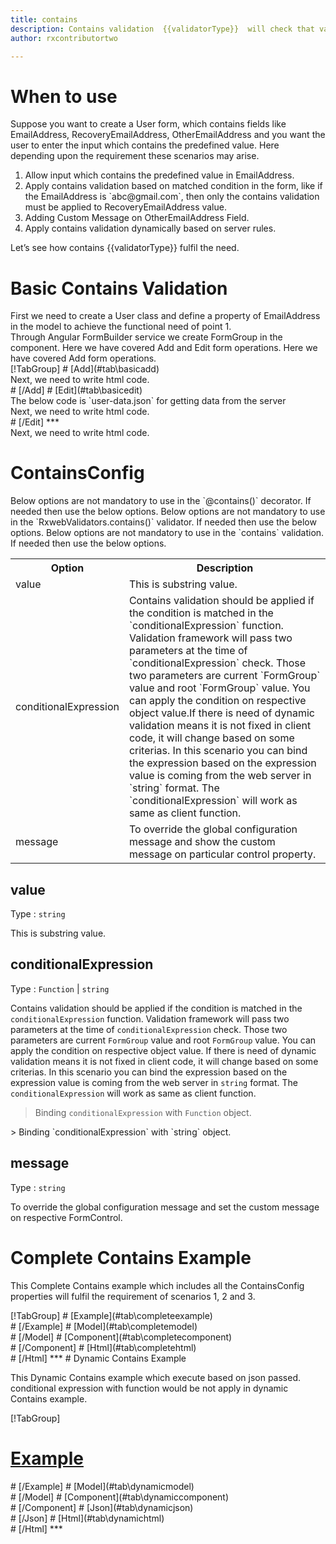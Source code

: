 ```yaml
---
title: contains  
description: Contains validation  {{validatorType}}  will check that value is in the input, It will not allow to enter input that not contains the predefined value.
author: rxcontributortwo

---
```

# When to use
Suppose you want to create a User form, which contains fields like EmailAddress, RecoveryEmailAddress, OtherEmailAddress and you want the user to enter the input which contains the predefined value. Here depending upon the requirement these scenarios may arise.
<ol>
	<li>Allow input which contains the predefined value in EmailAddress.</li>
	<li>Apply contains validation based on matched condition in the form, like if the EmailAddress is `abc@gmail.com`, then only the contains validation must be applied to RecoveryEmailAddress value.</li>
	<li>Adding Custom Message on OtherEmailAddress Field.</li>
	<data-scope scope="['decorator','validator']">
	<li>Apply contains validation dynamically based on server rules.</li>
	</data-scope>
</ol>
Let’s see how contains {{validatorType}} fulfil the need.

# Basic Contains Validation
<data-scope scope="['decorator','template-driven']">
First we need to create a User class and define a property of EmailAddress in the model to achieve the functional need of point 1.
<div component="app-code" key="contains-add-model"></div> 
</data-scope>
Through Angular FormBuilder service we create FormGroup in the component.
<data-scope scope="['decorator']">
Here we have covered Add and Edit form operations. 
</data-scope>

<data-scope scope="['validator','template-driven']">
Here we have covered Add form operations. 
</data-scope> 

<data-scope scope="['decorator']">
<div component="app-tabs" key="basic-operations"></div>
[!TabGroup]
# [Add](#tab\basicadd)
<div component="app-code" key="contains-add-component"></div> 
Next, we need to write html code.
<div component="app-code" key="contains-add-html"></div> 
<div component="app-example-runner" ref-component="app-contains-add"></div>
# [/Add]
# [Edit](#tab\basicedit)
<div component="app-code" key="contains-edit-component"></div>
The below code is `user-data.json` for getting data from the server 
<div component="app-code" key="contains-edit-json"></div> 
Next, we need to write html code.
<div component="app-code" key="contains-edit-html"></div> 
<div component="app-example-runner" ref-component="app-contains-edit"></div>
# [/Edit]
***
</data-scope>

<data-scope scope="['validator','template-driven']">
<div component="app-code" key="contains-add-component"></div> 
Next, we need to write html code.
<div component="app-code" key="contains-add-html"></div> 
<div component="app-example-runner" ref-component="app-contains-add"></div>
</data-scope>

# ContainsConfig 
<data-scope scope="['decorator']">
Below options are not mandatory to use in the `@contains()` decorator. If needed then use the below options.
</data-scope>
<data-scope scope="['validator']">
Below options are not mandatory to use in the `RxwebValidators.contains()` validator. If needed then use the below options.
</data-scope>
<data-scope scope="['template-driven']">
Below options are not mandatory to use in the `contains` validation. If needed then use the below options.
</data-scope>

<table class="table table-bordered table-striped">
<tr><th>Option</th><th>Description</th></tr>
<tr><td><a (click)='scrollTo("#value")' title="value">value</a></td><td>This is substring value.</td></tr>
<tr><td><a  (click)='scrollTo("#conditionalExpression")' title="conditionalExpression">conditionalExpression</a></td><td>Contains validation should be applied if the condition is matched in the `conditionalExpression` function. Validation framework will pass two parameters at the time of `conditionalExpression` check. Those two parameters are current `FormGroup` value and root `FormGroup` value. You can apply the condition on respective object value.If there is need of dynamic validation means it is not fixed in client code, it will change based on some criterias. In this scenario you can bind the expression based on the expression value is coming from the web server in `string` format. The `conditionalExpression` will work as same as client function.</td></tr>
<tr><td><a   (click)='scrollTo("#message")' title="message">message</a></td><td>To override the global configuration message and show the custom message on particular control property.</td></tr>
</table>

## value 
Type :  `string` 

This is substring value.

<div component="app-code" key="contains-valueExample-model"></div> 
<div component="app-example-runner" ref-component="app-contains-value" title="contains decorators with value" key="value"></div>

## conditionalExpression 
Type :  `Function`  |  `string` 

Contains validation should be applied if the condition is matched in the `conditionalExpression` function. Validation framework will pass two parameters at the time of `conditionalExpression` check. Those two parameters are current `FormGroup` value and root `FormGroup` value. You can apply the condition on respective object value.
If there is need of dynamic validation means it is not fixed in client code, it will change based on some criterias. In this scenario you can bind the expression based on the expression value is coming from the web server in `string` format. The `conditionalExpression` will work as same as client function.

> Binding `conditionalExpression` with `Function` object.
<div component="app-code" key="contains-conditionalExpressionExampleFunction-model"></div> 
> Binding `conditionalExpression` with `string` object.
<div component="app-code" key="contains-conditionalExpressionExampleString-model"></div> 

<div component="app-example-runner" ref-component="app-contains-conditionalExpression" title="contains decorators with conditionalExpression" key="conditionalExpression"></div>

## message 
Type :  `string` 

To override the global configuration message and set the custom message on respective FormControl.

<div component="app-code" key="contains-messageExample-model"></div> 
<div component="app-example-runner" ref-component="app-contains-message" title="contains decorators with message" key="message"></div>

# Complete Contains Example

This Complete Contains example which includes all the ContainsConfig properties will fulfil the requirement of scenarios 1, 2 and 3.

<div component="app-tabs" key="complete"></div>
[!TabGroup]
# [Example](#tab\completeexample)
<div component="app-example-runner" ref-component="app-contains-complete"></div>
# [/Example]
<data-scope scope="['decorator','template-driven']">
# [Model](#tab\completemodel)
<div component="app-code" key="contains-complete-model"></div> 
# [/Model]
</data-scope>
# [Component](#tab\completecomponent)
<div component="app-code" key="contains-complete-component"></div> 
# [/Component]
# [Html](#tab\completehtml)
<div component="app-code" key="contains-complete-html"></div>
# [/Html]
***

<data-scope scope="['decorator','validator']">
# Dynamic Contains Example

This Dynamic Contains example which execute based on json passed. conditional expression with function would be not apply in dynamic Contains example. 

<div component="app-tabs" key="dynamic"></div>

[!TabGroup]
# [Example](#tab\dynamicexample)
<div component="app-example-runner" ref-component="app-contains-dynamic"></div>
# [/Example]
<data-scope scope="['decorator']">
# [Model](#tab\dynamicmodel)
<div component="app-code" key="contains-dynamic-model"></div>
# [/Model]
</data-scope>
# [Component](#tab\dynamiccomponent)
<div component="app-code" key="contains-dynamic-component"></div>
# [/Component]
# [Json](#tab\dynamicjson)
<div component="app-code" key="contains-dynamic-json"></div>
# [/Json]
# [Html](#tab\dynamichtml)
<div component="app-code" key="contains-dynamic-html"></div>
# [/Html]
***
</data-scope>
